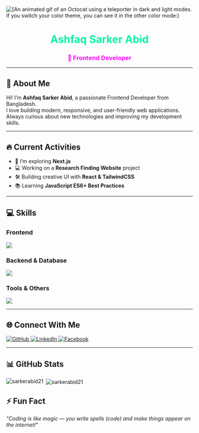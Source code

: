 <!-- Banner -->
<picture>
  <source media="(prefers-color-scheme: dark)" srcset="https://user-images.githubusercontent.com/19292210/199123129-b9c2437d-4e6d-4f1c-a7ea-d9a91babb41d.gif">
  <source media="(prefers-color-scheme: light)" srcset="https://user-images.githubusercontent.com/19292210/88347096-c067a980-ccfe-11ea-8a06-bdaf552fee06.gif">
  <img alt="[An animated gif of an Octocat using a teleporter in dark and light modes. If you switch your color theme, you can see it in the other color mode:)" src="https://user-images.githubusercontent.com/25423296/163456779-a8556205-d0a5-45e2-ac17-42d089e3c3f8.png](https://user-images.githubusercontent.com/19292210/88347096-c067a980-ccfe-11ea-8a06-bdaf552fee06.gif)">
</picture>

<!-- Name & Title -->
<h1 align="center">
  <span style="color:#00F5A0;">Ashfaq Sarker Abid</span>  
</h1>
<h3 align="center" style="color:#ff00ff;">🚀  Frontend Developer </h3>

---

## 💫 About Me  
Hi! I’m **Ashfaq Sarker Abid**, a passionate Frontend Developer from Bangladesh.  
I love building modern, responsive, and user-friendly web applications.  
Always curious about new technologies and improving my development skills.  

---

## 🔥 Current Activities  
- 🌱 I’m exploring **Next.js**  
- 💻 Working on a **Research Finding Website** project  
- 🛠 Building creative UI with **React & TailwindCSS**  
- 📚 Learning **JavaScript ES6+ Best Practices**  

---

## 💻 Skills  

### **Frontend**
<p align="left">
  <img src="https://skillicons.dev/icons?i=html,css,js,react,tailwind" />
</p>

### **Backend & Database**
<p align="left">
  <img src="https://skillicons.dev/icons?i=nodejs,express,mongodb" />
</p>

### **Tools & Others**
<p align="left">
  <img src="https://skillicons.dev/icons?i=git,github,vscode,firebase" />
</p>

---

## 🌐 Connect With Me  
<p align="left">
  <a href="https://github.com/sarkerabid21" target="_blank">
    <img src="https://img.shields.io/badge/GitHub-%23121011.svg?&logo=github&logoColor=white" alt="GitHub"/>
  </a>
  <a href="https://linkedin.com/in/ashfaq-sarker-abid" target="_blank">
    <img src="https://img.shields.io/badge/LinkedIn-%230077B5.svg?&logo=linkedin&logoColor=white" alt="LinkedIn"/>
  </a>
  <a href="https://www.facebook.com/ashfaq.sarker.abid" target="_blank">
    <img src="https://img.shields.io/badge/Facebook-%231877F2.svg?&logo=facebook&logoColor=white" alt="Facebook"/>
  </a>
</p>

---

## 📊 GitHub Stats  



<p><img align="left" src="https://github-readme-stats.vercel.app/api/top-langs?username=sarkerabid21&show_icons=true&locale=en&layout=compact" alt="sarkerabid21" /></p>

<p>&nbsp;<img align="center" src="https://github-readme-stats.vercel.app/api?username=sarkerabid21&show_icons=true&locale=en" alt="sarkerabid21" /></p>



## ⚡ Fun Fact  
_"Coding is like magic — you write spells (code) and make things appear on the internet!"_
